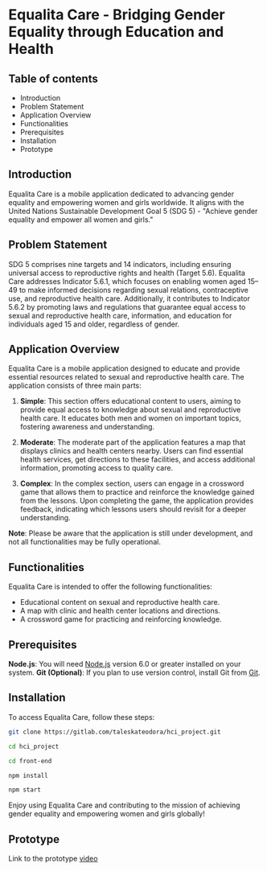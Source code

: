 # Equalita Care - Bridging Gender Equality through Education and Health


## Table of contents
- Introduction
- Problem Statement
- Application Overview
- Functionalities
- Prerequisites
- Installation
- Prototype

## Introduction

Equalita Care is a mobile application dedicated to advancing gender equality and empowering women and girls worldwide. It aligns with the United Nations Sustainable Development Goal 5 (SDG 5) - "Achieve gender equality and empower all women and girls."

## Problem Statement

SDG 5 comprises nine targets and 14 indicators, including ensuring universal access to reproductive rights and health (Target 5.6). Equalita Care addresses Indicator 5.6.1, which focuses on enabling women aged 15–49 to make informed decisions regarding sexual relations, contraceptive use, and reproductive health care. Additionally, it contributes to Indicator 5.6.2 by promoting laws and regulations that guarantee equal access to sexual and reproductive health care, information, and education for individuals aged 15 and older, regardless of gender.

## Application Overview

Equalita Care is a mobile application designed to educate and provide essential resources related to sexual and reproductive health care. The application consists of three main parts:

1. **Simple**: This section offers educational content to users, aiming to provide equal access to knowledge about sexual and reproductive health care. It educates both men and women on important topics, fostering awareness and understanding.

2. **Moderate**: The moderate part of the application features a map that displays clinics and health centers nearby. Users can find essential health services, get directions to these facilities, and access additional information, promoting access to quality care.

3. **Complex**: In the complex section, users can engage in a crossword game that allows them to practice and reinforce the knowledge gained from the lessons. Upon completing the game, the application provides feedback, indicating which lessons users should revisit for a deeper understanding.

**Note**: Please be aware that the application is still under development, and not all functionalities may be fully operational.

## Functionalities

Equalita Care is intended to offer the following functionalities:

- Educational content on sexual and reproductive health care.
- A map with clinic and health center locations and directions.
- A crossword game for practicing and reinforcing knowledge.

## Prerequisites
**Node.js**: You will need [Node.js](https://nodejs.org/en/) version 6.0 or greater installed on your system.
**Git (Optional)**: If you plan to use version control, install Git from [Git](https://git-scm.com/downloads).

## Installation

To access Equalita Care, follow these steps:

   ```bash
   git clone https://gitlab.com/taleskateodora/hci_project.git

   cd hci_project

   cd front-end

   npm install 
  
   npm start
   ```



Enjoy using Equalita Care and contributing to the mission of achieving gender equality and empowering women and girls globally!


## Prototype
Link to the prototype [video](https://youtu.be/JEVIl0_Dbi8)

